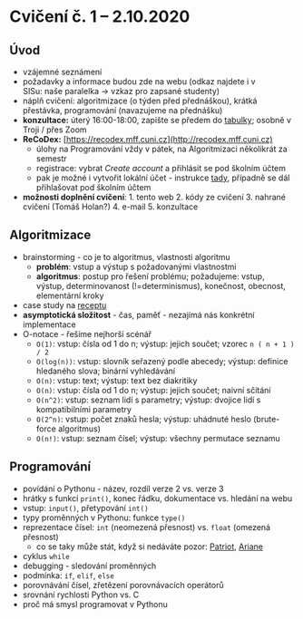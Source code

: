 # Cvičení č. 1 – 2.10.2020

## Úvod

*   vzájemné seznámení
*   požadavky a informace budou zde na webu (odkaz najdete i v SISu: naše paralelka → vzkaz pro zapsané studenty)
*   náplň cvičení: algoritmizace (o týden před přednáškou), krátká přestávka, programování (navazujeme na přednášku)
*   **konzultace:** úterý 16:00-18:00, zapište se předem do [tabulky](http://docs.google.com/spreadsheets/d/1yj9CVfraWJXa2gJOmASbjmgY1lU95sujHm9BMjuLyj4/edit?usp=sharing); osobně v Troji / přes Zoom
*   **ReCoDex:** [https://recodex.mff.cuni.cz](http://recodex.mff.cuni.cz)
    *   úlohy na Programování vždy v pátek, na Algoritmizaci několikrát za semestr 
    *   registrace: vybrat _Create account_ a přihlásit se pod školním účtem
    *   pak je možné i vytvořit lokální účet - instrukce [tady](https://github.com/ReCodEx/wiki/wiki/User-documentation), případně se dál přihlašovat pod školním účtem
*   **možnosti doplnění cvičení**: 1. tento web 2. kódy ze cvičení 3. nahrané cvičení (Tomáš Holan?) 4. e-mail 5. konzultace

## Algoritmizace
*   brainstorming - co je to algoritmus, vlastnosti algoritmu
    * **problém**: vstup a výstup s požadovanými vlastnostmi
    * **algoritmus**: postup pro řešení problému; požadujeme: vstup, výstup, determinovanost (!=determinismus), konečnost, obecnost, elementární kroky
*   case study na [receptu](https://recepty.vareni.cz/bramboraky/)
*   **asymptotická složitost** - čas, paměť - nezajímá nás konkrétní implementace
*  O-notace - řešíme nejhorší scénář
    * `O(1)`: vstup: čísla od 1 do n; výstup: jejich součet; vzorec `n ( n + 1 ) / 2`
    * `O(log(n))`: vstup: slovník seřazený podle abecedy; výstup: definice hledaného slova; binární vyhledávání   
    * `O(n)`: vstup: text; výstup: text bez diakritiky  
    * `O(n)`: vstup: čísla od 1 do n; výstup: jejich součet; naivní sčítání  
    * `O(n^2)`: vstup: seznam lidí s parametry; výstup: dvojice lidí s kompatibilními parametry  
    * `O(2^n)`: vstup: počet znaků hesla; výstup: uhádnuté heslo (brute-force algoritmus)
    * `O(n!)`: vstup: seznam čísel; výstup: všechny permutace seznamu
        
## Programování
*   povídání o Pythonu - název, rozdíl verze 2 vs. verze 3
*   hrátky s funkcí `print()`, konec řádku, dokumentace vs. hledání na webu
*   vstup: `input()`, přetypování `int()`
*   typy proměnných v Pythonu: funkce `type()`
*   reprezentace čísel: `int` (neomezená přesnost) vs. `float` (omezená přesnost)
    *   co se taky může stát, když si nedáváte pozor: [Patriot](http://www-users.math.umn.edu/~arnold//disasters/patriot.html), [Ariane](https://around.com/ariane.html)
*   cyklus `while`
*   debugging - sledování proměnných
*   podmínka: `if`, `elif`, `else`
*   porovnávání čísel, zřetězení porovnávacích operátorů
*   srovnání rychlosti Python vs. C
*   proč má smysl programovat v Pythonu
